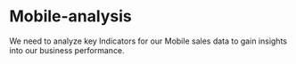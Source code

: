 # Mobile-analysis
We need to analyze key Indicators for our Mobile sales data to gain insights into our business performance. 

